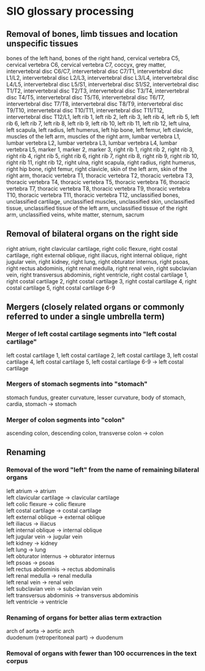 # SIO glossary processing

## Removal of bones, limb tissues and location unspecific tissues

bones of the left hand, bones of the right hand, cervical vertebra C5, cervical vertebra C6, cervical vertebra C7, coccyx, grey matter, intervertebral disc C6/C7, intervertebral disc C7/T1, intervertebral disc L1/L2, intervertebral disc L2/L3, intervertebral disc L3/L4, intervertebral disc L4/L5, intervertebral disc L5/S1, intervertebral disc S1/S2, intervertebral disc T1/T2, intervertebral disc T2/T3, intervertebral disc T3/T4, intervertebral disc T4/T5, intervertebral disc T5/T6, intervertebral disc T6/T7, intervertebral disc T7/T8, intervertebral disc T8/T9, intervertebral disc T9/T10, intervertebral disc T10/T11, intervertebral disc T11/T12, intervertebral disc T12/L1, left rib 1, left rib 2, left rib 3, left rib 4, left rib 5, left rib 6, left rib 7, left rib 8, left rib 9, left rib 10, left rib 11, left rib 12, left ulna, left scapula, left radius, left humerus, left hip bone, left femur, left clavicle, muscles of the left arm, muscles of the right arm, lumbar vertebra L1, lumbar vertebra L2, lumbar vertebra L3, lumbar vertebra L4, lumbar vertebra L5, marker 1, marker 2, marker 3,  right rib 1, right rib 2, right rib 3, right rib 4, right rib 5, right rib 6, right rib 7, right rib 8, right rib 9, right rib 10, right rib 11, right rib 12, right ulna, right scapula, right radius, right humerus, right hip bone, right femur, right clavicle, skin of the left arm, skin of the right arm, thoracic vertebra T1, thoracic vertebra T2, thoracic vertebra T3, thoracic vertebra T4, thoracic vertebra T5, thoracic vertebra T6, thoracic vertebra T7, thoracic vertebra T8, thoracic vertebra T9, thoracic vertebra T10, thoracic vertebra T11, thoracic vertebra T12, unclassified bones, unclassified cartilage, unclassified muscles, unclassified skin, unclassified tissue, unclassified tissue of the left arm, unclassified tissue of the right arm, unclassified veins, white matter, sternum, sacrum

## Removal of bilateral organs on the right side

right atrium, right clavicular cartilage, right colic flexure, right costal cartilage, right external oblique, right iliacus, right internal oblique, right jugular vein, right kidney, right lung, right obturator internus, right psoas, right rectus abdominis, right renal medulla, right renal vein, right subclavian vein, right transversus abdominis, right ventricle, right costal cartilage 1, right costal cartilage 2, right costal cartilage 3, right costal cartilage 4, right costal cartilage 5, right costal cartilage 6-9

## Mergers (closely related organs or commonly referred to under a single umbrella term)

### Merger of left costal cartilage segments into "left costal cartilage"

left costal cartilage 1, left costal cartilage 2, left costal cartilage 3, left costal cartilage 4, left costal cartilage 5, left costal cartilage 6-9 &rarr; left costal cartilage

### Mergers of stomach segments into "stomach"

stomach fundus, greater curvature, lesser curvature, body of stomach, cardia, stomach &rarr; stomach

### Merger of colon segments into "colon"

ascending colon, descending colon, transverse colon &rarr; colon 

## Renaming

### Removal of the word "left" from the name of remaining bilateral organs

left atrium &rarr; atrium\
left clavicular cartilage &rarr; clavicular cartilage\
left colic flexure &rarr; colic flexure\
left costal cartilage &rarr; costal cartilage\
left external oblique &rarr; external oblique\
left iliacus &rarr; iliacus\
left internal oblique &rarr; internal oblique\
left jugular vein &rarr; jugular vein\
left kidney &rarr; kidney\
left lung &rarr; lung\
left obturator internus &rarr; obturator internus\
left psoas &rarr; psoas\
left rectus abdominis &rarr; rectus abdominalis\
left renal medulla &rarr; renal medulla\
left renal vein &rarr; renal vein\
left subclavian vein &rarr; subclavian vein\
left transversus abdominis &rarr; transversus abdominis\
left ventricle &rarr; ventricle
  
### Renaming of organs for better alias term extraction

arch of aorta &rarr; aortic arch\
duodenum (retroperitoneal part) &rarr; duodenum

### Removal of organs with fewer than 100 occurrences in the text corpus
